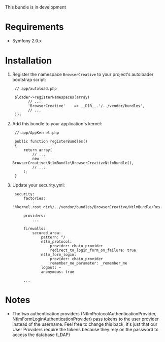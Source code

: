 This bundle is in development

Requirements
============

* Symfony 2.0.x

Installation
============

1. Register the namespace `BrowserCreative` to your project's autoloader bootstrap script:

        // app/autoload.php

        $loader->registerNamespaces(array(
              // ...
              'BrowserCreative'    => __DIR__.'/../vendor/bundles',
              // ...
        ));

2. Add this bundle to your application's kernel:

        // app/AppKernel.php

        public function registerBundles()
        {
            return array(
                // ...
                new BrowserCreative\NtlmBundle\BrowserCreativeNtlmBundle(),
                // ...
            );
        }


3. Update your security.yml:

        security:
            factories:
                - "%kernel.root_dir%/../vendor/bundles/BrowserCreative/NtlmBundle/Resources/config/security_factories.xml"

            providers:
                ...

            firewalls:
                secured_area:
                    pattern: ^/
                    ntlm_protocol:
                        provider: chain_provider
                        redirect_to_login_form_on_failure: true
                    ntlm_form_login:
                        provider: chain_provider
                        remember_me_parameter: _remember_me
                    logout: ~
                    anonymous: true
            
            ...

Notes
=====
* The two authentication providers (NtlmProtocolAuthenticationProvider, NtlmFormLoginAuthenticationProvider) pass 
tokens to the user provider instead of the username. Feel free to change this back, it's just that our User Providers 
require the tokens because they rely on the password to access the database (LDAP)



